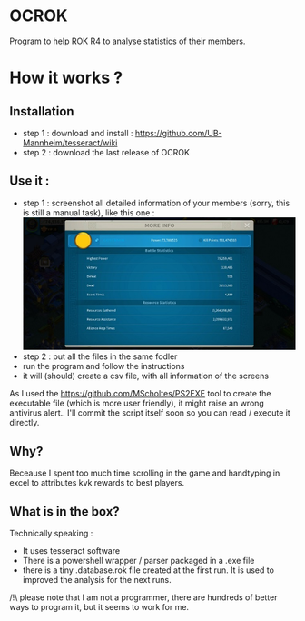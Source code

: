 # OCROK
Program to help ROK R4 to analyse statistics of their members.

# How it works ?
## Installation
- step 1 : download and install : https://github.com/UB-Mannheim/tesseract/wiki
- step 2 : download the last release of OCROK

## Use it :
- step 1 : screenshot all detailed information of your members (sorry, this is still a manual task), like this one :
![alt text](https://raw.githubusercontent.com/lysm-rok/OCROK/main/pictures/screen1.jpg)
- step 2 : put all the files in the same fodler
- run the program and follow the instructions
- it will (should) create a csv file, with all information of the screens

As I used the https://github.com/MScholtes/PS2EXE tool to create the executable file (which is more user friendly), it might raise an wrong antivirus alert.. 
I'll commit the script itself soon so you can read / execute it directly.

## Why?
Beceause I spent too much time scrolling in the game and handtyping in excel to attributes kvk rewards to best players. 

## What is in the box?
Technically speaking : 
- It uses tesseract software
- There is a powershell wrapper / parser packaged in a .exe file
- there is a tiny .database.rok file created at the first run. It is used to improved the analysis for the next runs.

/!\ please note that I am not a programmer, there are hundreds of better ways to program it, but it seems to work for me. 
